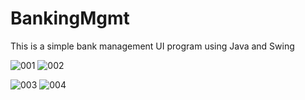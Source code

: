 # BankingMgmt

This is a simple bank management UI program using Java and Swing

![001](https://github.com/TheStarSlayer/BankingMgmt/assets/113292968/8e2bd0b1-8e09-42b4-89ed-ea25f6edcf16)
![002](https://github.com/TheStarSlayer/BankingMgmt/assets/113292968/7cfcddae-5bbb-411e-9f76-2d58883f0ece)

![003](https://github.com/TheStarSlayer/BankingMgmt/assets/113292968/f6d00166-3ecc-4a70-9105-0be42b0cb111)
![004](https://github.com/TheStarSlayer/BankingMgmt/assets/113292968/74972ea6-c3a5-4cd8-8dfb-940f702fd75a)
